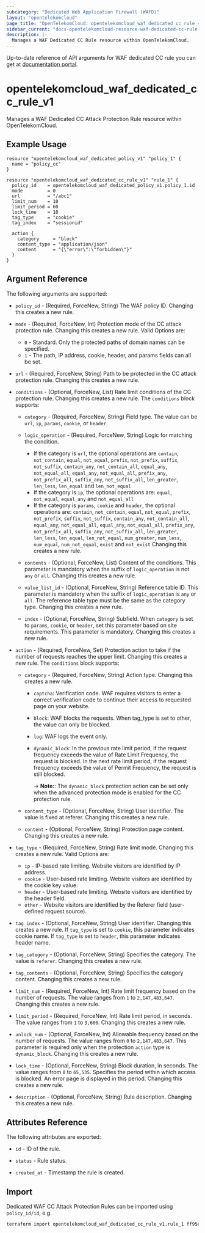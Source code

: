 ```yaml
---
subcategory: "Dedicated Web Application Firewall (WAFD)"
layout: "opentelekomcloud"
page_title: "OpenTelekomCloud: opentelekomcloud_waf_dedicated_cc_rule_v1"
sidebar_current: "docs-opentelekomcloud-resource-waf-dedicated-cc-rule-v1"
description: |-
  Manages a WAF Dedicated CC Rule resource within OpenTelekomCloud.
---
```


Up-to-date reference of API arguments for WAF dedicated CC rule you can get at
[documentation portal](https://docs.otc.t-systems.com/web-application-firewall-dedicated/api-ref/apis/rule_management/creating_a_cc_attack_protection_rule.html).

# opentelekomcloud_waf_dedicated_cc_rule_v1

Manages a WAF Dedicated CC Attack Protection Rule resource within OpenTelekomCloud.

## Example Usage

```hcl
resource "opentelekomcloud_waf_dedicated_policy_v1" "policy_1" {
  name = "policy_cc"
}

resource "opentelekomcloud_waf_dedicated_cc_rule_v1" "rule_1" {
  policy_id    = opentelekomcloud_waf_dedicated_policy_v1.policy_1.id
  mode         = 0
  url          = "/abc1"
  limit_num    = 10
  limit_period = 60
  lock_time    = 10
  tag_type     = "cookie"
  tag_index    = "sessionid"

  action {
    category     = "block"
    content_type = "application/json"
    content      = "{\"error\":\"forbidden\"}"
  }
}
```

## Argument Reference

The following arguments are supported:

* `policy_id` - (Required, ForceNew, String) The WAF policy ID. Changing this creates a new rule.

* `mode` - (Required, ForceNew, Int) Protection mode of the CC attack protection rule. Changing this creates a new rule. Valid Options are:
  * `0` - Standard. Only the protected paths of domain names can be specified.
  * `1` - The path, IP address, cookie, header, and params fields can all be set.

* `url` - (Required, ForceNew, String) Path to be protected in the CC attack protection rule. Changing this creates a new rule.

* `conditions` - (Optional, ForceNew, List) Rate limit conditions of the CC protection rule. Changing this creates a new rule.
    The `conditions` block supports:

  + `category` - (Required, ForceNew, String) Field type. The value can be `url`, `ip`, `params`, `cookie`, or `header`.

  + `logic_operation` - (Required, ForceNew, String) Logic for matching the condition.
    + If the category is `url`, the optional operations are `contain`, `not_contain`, `equal`, `not_equal`, `prefix`, `not_prefix`, `suffix`, `not_suffix`, `contain_any`, `not_contain_all`, `equal_any`, `not_equal_all`, `equal_any`, `not_equal_all`, `prefix_any`, `not_prefix_all`, `suffix_any`, `not_suffix_all`, `len_greater`, `len_less`, `len_equal` and `len_not_equal`
    + If the category is `ip`, the optional operations are: `equal`, `not_equal`, `equal_any` and `not_equal_all`
    + If the category is `params`, `cookie` and `header`, the optional operations are: `contain`, `not_contain`, `equal`, `not_equal`, `prefix`, `not_prefix`, `suffix`, `not_suffix`, `contain_any`, `not_contain_all`, `equal_any`, `not_equal_all`, `equal_any`, `not_equal_all`, `prefix_any`, `not_prefix_all`, `suffix_any`, `not_suffix_all`, `len_greater`, `len_less`, `len_equal`, `len_not_equal`, `num_greater`, `num_less`, `num_equal`, `num_not_equal`, `exist` and `not_exist`
      Changing this creates a new rule.

  + `contents` - (Optional, ForceNew, List) Content of the conditions. This parameter is mandatory when the suffix of `logic_operation` is not `any` or `all`. Changing this creates a new rule.

  + `value_list_id` - (Optional, ForceNew, String) Reference table ID. This parameter is mandatory when the suffix of `logic_operation` is `any` or `all`. The reference table type must be the same as the category type. Changing this creates a new rule.

  + `index` - (Optional, ForceNew, String) Subfield. When `category` is set to `params`, `cookie`, or `header`, set this parameter based on site requirements. This parameter is mandatory. Changing this creates a new rule.

* `action` - (Required, ForceNew, Set) Protection action to take if the number of requests reaches the upper limit. Changing this creates a new rule.
  The `conditions` block supports:

  + `category` - (Required, ForceNew, String) Action type. Changing this creates a new rule.
    + `captcha`: Verification code. WAF requires visitors to enter a correct verification code to continue their access to requested page on your website.
    + `block`: WAF blocks the requests. When tag_type is set to other, the value can only be blocked.
    + `log`: WAF logs the event only.
    + `dynamic_block`: In the previous rate limit period, if the request frequency exceeds the value of Rate Limit Frequency, the request is blocked. In the next rate limit period, if the request frequency exceeds the value of Permit Frequency, the request is still blocked.

      -> **Note:**: The `dynamic_block` protection action can be set only when the advanced protection mode is enabled for the CC protection rule.

  + `content_type` - (Optional, ForceNew, String) User identifier. The value is fixed at referer. Changing this creates a new rule.

  + `content` - (Optional, ForceNew, String) Protection page content. Changing this creates a new rule.

* `tag_type` - (Required, ForceNew, String) Rate limit mode. Changing this creates a new rule. Valid Options are:
  * `ip` - IP-based rate limiting. Website visitors are identified by IP address.
  * `cookie` - User-based rate limiting. Website visitors are identified by the cookie key value.
  * `header` - User-based rate limiting. Website visitors are identified by the header field.
  * `other` - Website visitors are identified by the Referer field (user-defined request source).

* `tag_index` - (Optional, ForceNew, String) User identifier. Changing this creates a new rule.
  If `tag_type` is set to `cookie`, this parameter indicates cookie name.
  If `tag_type` is set to `header`, this parameter indicates header name.

* `tag_category` - (Optional, ForceNew, String) Specifies the category. The value is `referer`. Changing this creates a new rule.

* `tag_contents` - (Optional, ForceNew, String) Specifies the category content. Changing this creates a new rule.

* `limit_num` - (Required, ForceNew, Int) Rate limit frequency based on the number of requests. The value ranges from `1` to `2,147,483,647`. Changing this creates a new rule.

* `limit_period` - (Required, ForceNew, Int) Rate limit period, in seconds. The value ranges from `1` to `3,600`. Changing this creates a new rule.

* `unlock_num` - (Optional, ForceNew, Int) Allowable frequency based on the number of requests. The value ranges from `0` to `2,147,483,647`. This parameter is required only when the protection `action` type is `dynamic_block`. Changing this creates a new rule.

* `lock_time` - (Optional, ForceNew, String) Block duration, in seconds. The value ranges from `0` to `65,535`. Specifies the period within which access is blocked. An error page is displayed in this period. Changing this creates a new rule.

* `description` - (Optional, ForceNew, String) Rule description. Changing this creates a new rule.

## Attributes Reference

The following attributes are exported:

* `id` -  ID of the rule.

* `status` - Rule status.

* `created_at` - Timestamp the rule is created.

## Import

Dedicated WAF CC Attack Protection Rules can be imported using `policy_id/id`, e.g.

```sh
terraform import opentelekomcloud_waf_dedicated_cc_rule_v1.rule_1 ff95e71c8ae74eba9887193ab22c5757/b39f3a5a1b4f447a8030f0b0703f47f5
```

